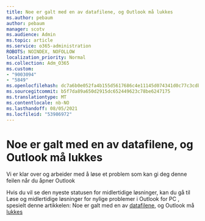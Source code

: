 ```yaml
---
title: Noe er galt med en av datafilene, og Outlook må lukkes
ms.author: pebaum
author: pebaum
manager: scotv
ms.audience: Admin
ms.topic: article
ms.service: o365-administration
ROBOTS: NOINDEX, NOFOLLOW
localization_priority: Normal
ms.collection: Adm_O365
ms.custom:
- "9003094"
- "5849"
ms.openlocfilehash: dc7a6b0e052fa4b155d5617686c4e11145d074341d0c77c3cdbe75fd70692567
ms.sourcegitcommit: b5f7da89a650d2915dc652449623c78be6247175
ms.translationtype: MT
ms.contentlocale: nb-NO
ms.lasthandoff: 08/05/2021
ms.locfileid: "53986972"
---
```

# <a name="something-is-wrong-with-one-of-your-data-files-and-outlook-needs-to-close"></a>Noe er galt med en av datafilene, og Outlook må lukkes

Vi er klar over og arbeider med å løse et problem som kan gi deg denne feilen når du åpner Outlook

Hvis du vil se den nyeste statusen for midlertidige løsninger, kan du gå til Løse og midlertidige løsninger for nylige problemer i Outlook for PC , spesielt denne artikkelen: Noe er galt med en av [datafilene,](https://support.microsoft.com/office/a3b59934-2446-4f2a-bd25-58f88188b9b2) og Outlook må [lukkes](https://support.microsoft.com/office/ecf61305-f84f-4e13-bb73-95a214ac1230)
